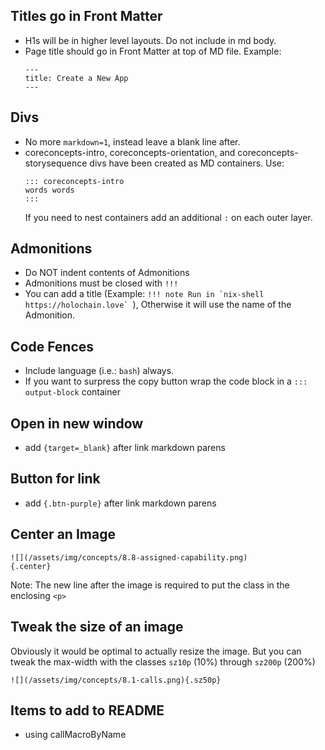 
## Titles go in Front Matter
  - H1s will be in higher level layouts. Do not include in md body.
  - Page title should go in Front Matter at top of MD file.
    Example: 
    ```
    ---
    title: Create a New App
    ---
    ```

## Divs
  - No more `markdown=1`, instead leave a blank line after.
  - coreconcepts-intro, coreconcepts-orientation, and coreconcepts-storysequence divs have been created as MD containers. Use:
    ```
    ::: coreconcepts-intro
    words words
    :::
    ```
    If you need to nest containers add an additional `:` on each outer layer.

## Admonitions
  - Do NOT indent contents of Admonitions
  - Admonitions must be closed with `!!!`
  - You can add a title (Example: ```!!! note Run in `nix-shell https://holochain.love` ```), Otherwise it will use the name of the Admonition.

## Code Fences
  - Include language (i.e.: `bash`) always.
  - If you want to surpress the copy button wrap the code block in a `::: output-block` container

## Open in new window 
- add `{target=_blank}` after link markdown parens

## Button for link
- add `{.btn-purple}` after link markdown parens

## Center an Image
```
![](/assets/img/concepts/8.8-assigned-capability.png)
{.center}
```
Note: The new line after the image is required to put the class in the enclosing `<p>`

## Tweak the size of an image
Obviously it would be optimal to actually resize the image. But you can tweak the max-width with the classes
`sz10p` (10%) through `sz200p` (200%)
```
![](/assets/img/concepts/8.1-calls.png){.sz50p}
```

## Items to add to README
- using callMacroByName



